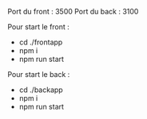 Port du front : 3500
Port du back  : 3100

Pour start le front :
  - cd ./frontapp
  - npm i
  - npm run start

Pour start le back :
  - cd ./backapp
  - npm i
  - npm run start